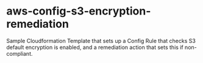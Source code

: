 # aws-config-s3-encryption-remediation
Sample Cloudformation Template that sets up a Config Rule that checks S3 default encryption is enabled, and a remediation action that sets this if non-compliant.
